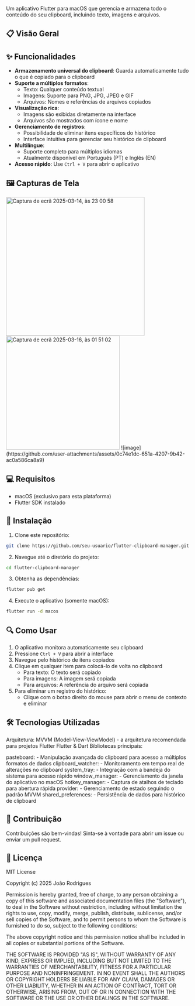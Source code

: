 Um aplicativo Flutter para macOS que gerencia e armazena todo o conteúdo do seu clipboard, incluindo texto, imagens e arquivos.

## 📋 Visão Geral

## ✨ Funcionalidades
- **Armazenamento universal do clipboard**: Guarda automaticamente tudo o que é copiado para o clipboard
 - **Suporte a múltiplos formatos**:
   - Texto: Qualquer conteúdo textual
   - Imagens: Suporte para PNG, JPG, JPEG e GIF
   - Arquivos: Nomes e referências de arquivos copiados
 - **Visualização rica**: 
   - Imagens são exibidas diretamente na interface
   - Arquivos são mostrados com ícone e nome
 - **Gerenciamento de registros**:
   - Possibilidade de eliminar itens específicos do histórico
   - Interface intuitiva para gerenciar seu histórico de clipboard
 - **Multilíngue**:
   - Suporte completo para múltiplos idiomas
   - Atualmente disponível em Português (PT) e Inglês (EN)
 - **Acesso rápido**: Use `Ctrl + V` para abrir o aplicativo
## 🖼️ Capturas de Tela
 
 <img width="379" alt="Captura de ecrã 2025-03-14, às 23 00 58" src="https://github.com/user-attachments/assets/c81f7026-350f-468f-8b10-1905bf2a9846" />
 <img width="311" alt="Captura de ecrã 2025-03-16, às 01 51 02" src="https://github.com/user-attachments/assets/ce037f89-87fa-4b20-be9f-17fa5f400590" />
![image](https://github.com/user-attachments/assets/0c74e1dc-651a-4207-9b42-ac0a586ca8a9)

 
 ## 💻 Requisitos
 
 - macOS (exclusivo para esta plataforma)
 - Flutter SDK instalado
 
 ## 🚀 Instalação
 
 1. Clone este repositório:
 ```bash
 git clone https://github.com/seu-usuario/flutter-clipboard-manager.git
 ```
 
 2. Navegue até o diretório do projeto:
 ```bash
 cd flutter-clipboard-manager
 ```
 
 3. Obtenha as dependências:
 ```bash
 flutter pub get
 ```
 
 4. Execute o aplicativo (somente macOS):
 ```bash
 flutter run -d macos
 ```
 
 ## 🔍 Como Usar
 
 1. O aplicativo monitora automaticamente seu clipboard
 2. Pressione `Ctrl + V` para abrir a interface
 3. Navegue pelo histórico de itens copiados
 4. Clique em qualquer item para colocá-lo de volta no clipboard
    - Para texto: O texto será copiado
    - Para imagens: A imagem será copiada
    - Para arquivos: A referência do arquivo será copiada
 5. Para eliminar um registro do histórico:
    - Clique com o botao direito do mouse para abrir o menu de contexto e eliminar
      
 ## 🛠️ Tecnologias Utilizadas
 
 Arquitetura: MVVM (Model-View-ViewModel) - a arquitetura recomendada para projetos Flutter
 Flutter & Dart
 Bibliotecas principais:
 
 pasteboard:  - Manipulação avançada do clipboard para acesso a múltiplos formatos de dados
 clipboard_watcher:  - Monitoramento em tempo real de alterações no clipboard
 system_tray:  - Integração com a bandeja do sistema para acesso rápido
 window_manager:  - Gerenciamento da janela do aplicativo no macOS
 hotkey_manager:  - Captura de atalhos de teclado para abertura rápida
 provider:  - Gerenciamento de estado seguindo o padrão MVVM
 shared_preferences:  - Persistência de dados para histórico de clipboard
 
 ## 🤝 Contribuição
 
 Contribuições são bem-vindas! Sinta-se à vontade para abrir um issue ou enviar um pull request.
 
 ## 📄 Licença
 
 MIT License
 
 Copyright (c) 2025 João Rodrigues
 
 Permission is hereby granted, free of charge, to any person obtaining a copy
 of this software and associated documentation files (the "Software"), to deal
 in the Software without restriction, including without limitation the rights
 to use, copy, modify, merge, publish, distribute, sublicense, and/or sell
 copies of the Software, and to permit persons to whom the Software is
 furnished to do so, subject to the following conditions:
 
 The above copyright notice and this permission notice shall be included in all
 copies or substantial portions of the Software.
 
 THE SOFTWARE IS PROVIDED "AS IS", WITHOUT WARRANTY OF ANY KIND, EXPRESS OR
 IMPLIED, INCLUDING BUT NOT LIMITED TO THE WARRANTIES OF MERCHANTABILITY,
 FITNESS FOR A PARTICULAR PURPOSE AND NONINFRINGEMENT. IN NO EVENT SHALL THE
 AUTHORS OR COPYRIGHT HOLDERS BE LIABLE FOR ANY CLAIM, DAMAGES OR OTHER
 LIABILITY, WHETHER IN AN ACTION OF CONTRACT, TORT OR OTHERWISE, ARISING FROM,
 OUT OF OR IN CONNECTION WITH THE SOFTWARE OR THE USE OR OTHER DEALINGS IN THE
 SOFTWARE.
